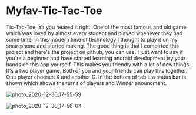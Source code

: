 # Myfav-Tic-Tac-Toe
Tic-Tac-Toe, Ya you heared it right. One of the most famous and old game which was loved by almost every student and played whenever they had some time.
In this modern time of technology I thought to play it on my smartphone and started making. The good thing is that I complrted this project and here's the project on github, you can use. 
I just want to say if you're a beginner and have started learning android development try your hands on this app yourself. This makes you friendly with a lot of new things.
It's a two player game. Both of you and your friends can play this together.
One player chooses X and another O.
In the bottom of table a status bar is shown which shows the turns of players and Winner anouncment.


![photo_2020-12-30_17-55-59](https://user-images.githubusercontent.com/54282815/103351175-58e13180-4ac8-11eb-9b5f-daa181b17ed4.jpg)

![photo_2020-12-30_17-56-04](https://user-images.githubusercontent.com/54282815/103351224-87f7a300-4ac8-11eb-9bc6-d4bceb0f4788.jpg)
